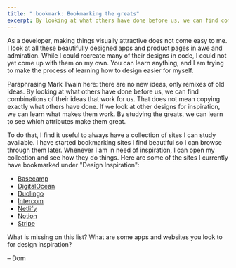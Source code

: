 ```yaml
---
title: ":bookmark: Bookmarking the greats"
excerpt: By looking at what others have done before us, we can find combinations of their ideas that work for us.
---
```

As a developer, making things visually attractive does not come easy to me. I look at all these beautifully designed apps and product pages in awe and admiration. While I could recreate many of their designs in code, I could not yet come up with them on my own. You can learn anything, and I am trying to make the process of learning how to design easier for myself.

Paraphrasing Mark Twain here: there are no new ideas, only remixes of old ideas. By looking at what others have done before us, we can find combinations of their ideas that work for us. That does not mean copying exactly what others have done. If we look at other designs for inspiration, we can learn what makes them work. By studying the greats, we can learn to see which attributes make them great.

To do that, I find it useful to always have a collection of sites I can study available. I have started bookmarking sites I find beautiful so I can browse through them later. Whenever I am in need of inspiration, I can open my collection and see how they do things. Here are some of the sites I currently have bookmarked under "Design Inspiration":

- [Basecamp](https://basecamp.com)
- [DigitalOcean](https://www.digitalocean.com)
- [Duolingo](https://www.duolingo.com)
- [Intercom](https://www.intercom.com)
- [Netlify](https://www.netlify.com)
- [Notion](https://www.notion.so)
- [Stripe](https://stripe.com)

What is missing on this list? What are some apps and websites you look to for design inspiration?

– Dom
